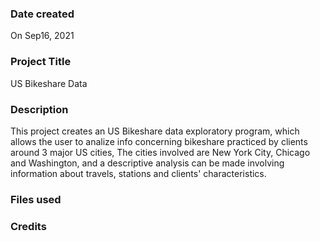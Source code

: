
### Date created

On Sep16, 2021




### Project Title

US Bikeshare Data


### Description

This project creates an US Bikeshare data exploratory program, which allows the user to analize info concerning bikeshare practiced by clients around 3 major US cities, The cities involved are New York City, Chicago and Washington, and a descriptive analysis can be made involving information about travels, stations and clients' characteristics.




### Files used



### Credits
